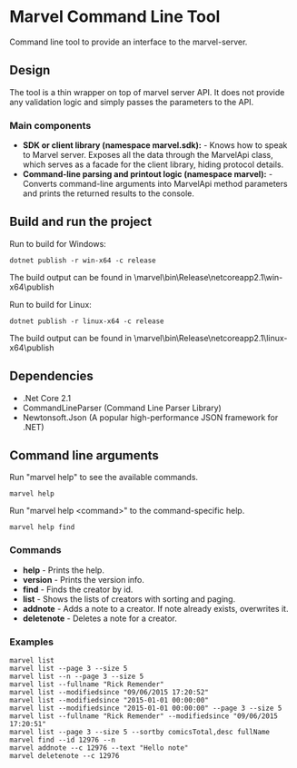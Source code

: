 # Marvel Command Line Tool

Command line tool to provide an interface to the marvel-server.

## Design

The tool is a thin wrapper on top of marvel server API.
It does not provide any validation logic and simply passes the parameters to the API.

### Main components

* __SDK or client library (namespace marvel.sdk):__ - Knows how to speak to Marvel server. Exposes all the data through the MarvelApi class, which serves as a facade for the client library, hiding protocol details.
* __Command-line parsing and printout logic (namespace marvel):__ - Converts command-line arguments into MarvelApi method parameters and prints the returned results to the console.

## Build and run the project

Run to build for Windows:

```
dotnet publish -r win-x64 -c release
```

The build output can be found in \marvel\bin\Release\netcoreapp2.1\win-x64\publish

Run to build for Linux:

```
dotnet publish -r linux-x64 -c release
```

The build output can be found in \marvel\bin\Release\netcoreapp2.1\linux-x64\publish

## Dependencies

* .Net Core 2.1
* CommandLineParser (Command Line Parser Library)
* Newtonsoft.Json (A popular high-performance JSON framework for .NET)

## Command line arguments

Run "marvel help" to see the available commands.

```
marvel help
```

Run "marvel help &lt;command&gt;" to the command-specific help.

```
marvel help find
```

### Commands

* __help__ - Prints the help.
* __version__ - Prints the version info.
* __find__ - Finds the creator by id.
* __list__ - Shows the lists of creators with sorting and paging.
* __addnote__ - Adds a note to a creator. If note already exists, overwrites it.
* __deletenote__ - Deletes a note for a creator.

### Examples

```
marvel list
marvel list --page 3 --size 5
marvel list --n --page 3 --size 5
marvel list --fullname "Rick Remender"
marvel list --modifiedsince "09/06/2015 17:20:52"
marvel list --modifiedsince "2015-01-01 00:00:00"
marvel list --modifiedsince "2015-01-01 00:00:00" --page 3 --size 5
marvel list --fullname "Rick Remender" --modifiedsince "09/06/2015 17:20:51"
marvel list --page 3 --size 5 --sortby comicsTotal,desc fullName
marvel find --id 12976 --n
marvel addnote --c 12976 --text "Hello note"
marvel deletenote --c 12976
```
